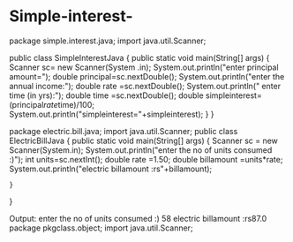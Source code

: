 # Simple-interest-
package simple.interest.java;
import java.util.Scanner;
 
public class SimpleInterestJava {
    public static void main(String[] args) {
                Scanner sc= new Scanner(System .in);
        System.out.println("enter principal amount=");
        double principal=sc.nextDouble();
        System.out.println("enter the annual income:");
        double rate =sc.nextDouble();
        System.out.println(" enter time (in yrs):");
        double time =sc.nextDouble();
        double simpleinterest=(principal*rate*time)/100;
        System.out.println("simpleinterest="+simpleinterest);
              }
    }
    
package electric.bill.java;
import java.util.Scanner;
public class ElectricBillJava {
    public static void main(String[] args) {
                Scanner sc = new Scanner(System.in);
        System.out.println("enter the no of units consumed :)");
        int units=sc.nextInt();
        double rate =1.50;
        double billamount =units*rate;
        System.out.println("electric billamount :rs"+billamount);
             
    }      
             
    
}

Output: enter the no of units consumed :)
58
electric billamount :rs87.0
package pkgclass.object;
import java.util.Scanner;
